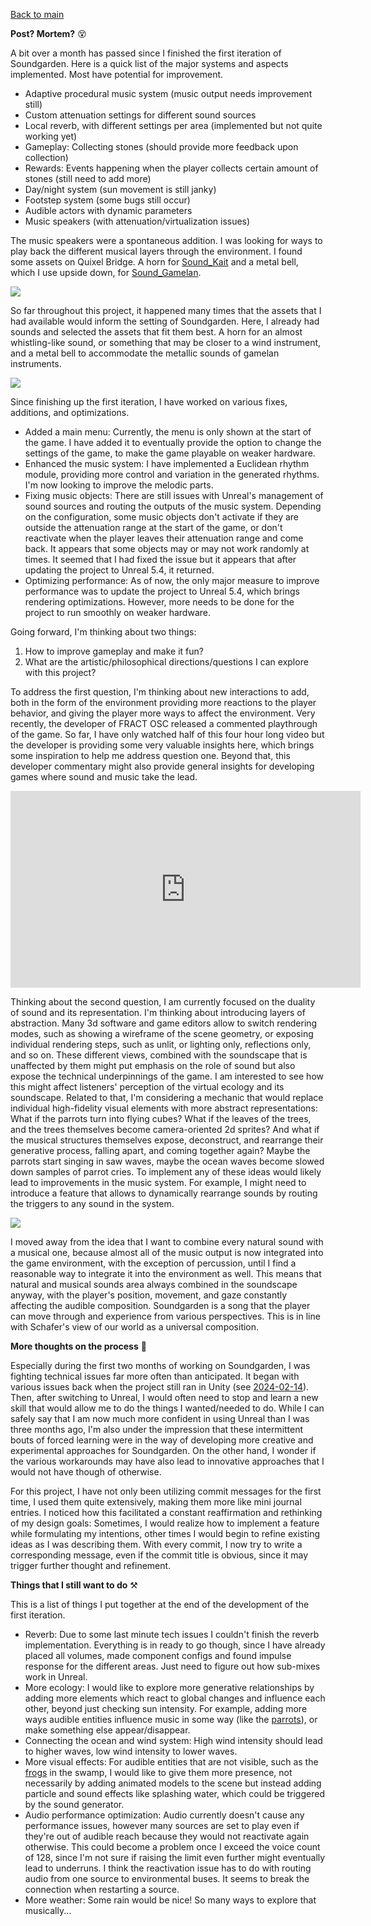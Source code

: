 [Back to main](index.html)

**Post? Mortem?** 😵

A bit over a month has passed since I finished the first iteration of Soundgarden. Here is a quick list of the major systems and aspects implemented. Most have potential for improvement.
- Adaptive procedural music system (music output needs improvement still)
- Custom attenuation settings for different sound sources
- Local reverb, with different settings per area (implemented but not quite working yet)
- Gameplay: Collecting stones (should provide more feedback upon collection)
- Rewards: Events happening when the player collects certain amount of stones (still need to add more)
- Day/night system (sun movement is still janky)
- Footstep system (some bugs still occur)
- Audible actors with dynamic parameters
- Music speakers (with attenuation/virtualization issues)

The music speakers were a spontaneous addition. I was looking for ways to play back the different musical layers through the environment. I found some assets on Quixel Bridge. A horn for [Sound_Kait](Sound_Kait.md) and a metal bell, which I use upside down, for [Sound_Gamelan](Sound_Gamelan.md).

![](attachments/Pasted%20image%2020240609120053.png)

So far throughout this project, it happened many times that the assets that I had available would inform the setting of Soundgarden. Here, I already had sounds and selected the assets that fit them best. A horn for an almost whistling-like sound, or something that may be closer to a wind instrument, and a metal bell to accommodate the metallic sounds of gamelan instruments.

![](attachments/Pasted%20image%2020240609120144.png)

 Since finishing up the first iteration, I have worked on various fixes, additions, and optimizations.
- Added a main menu: Currently, the menu is only shown at the start of the game. I have added it to eventually provide the option to change the settings of the game, to make the game playable on weaker hardware.
- Enhanced the music system: I have implemented a Euclidean rhythm module, providing more control and variation in the generated rhythms. I'm now looking to improve the melodic parts.
- Fixing music objects: There are still issues with Unreal's management of sound sources and routing the outputs of the music system. Depending on the configuration, some music objects don't activate if they are outside the attenuation range at the start of the game, or don't reactivate when the player leaves their attenuation range and come back. It appears that some objects may or may not work randomly at times. It seemed that I had fixed the issue but it appears that after updating the project to Unreal 5.4, it returned.
- Optimizing performance: As of now, the only major measure to improve performance was to update the project to Unreal 5.4, which brings rendering optimizations. However, more needs to be done for the project to run smoothly on weaker hardware.

Going forward, I'm thinking about two things:
1. How to improve gameplay and make it fun?
2. What are the artistic/philosophical directions/questions I can explore with this project?

To address the first question, I'm thinking about new interactions to add, both in the form of the environment providing more reactions to the player behavior, and giving the player more ways to affect the environment. Very recently, the developer of FRACT OSC released a commented playthrough of the game. So far, I have only watched half of this four hour long video but the developer is providing some very valuable insights here, which brings some inspiration to help me address question one. Beyond that, this developer commentary might also provide general insights for developing games where sound and music take the lead.

<iframe width="560" height="315" src="https://www.youtube.com/embed/NFeo0qAYQFo?si=Jr5m-0Xk98ECfPAB" title="YouTube video player" frameborder="0" allow="accelerometer; autoplay; clipboard-write; encrypted-media; gyroscope; picture-in-picture; web-share" referrerpolicy="strict-origin-when-cross-origin" allowfullscreen></iframe>

Thinking about the second question, I am currently focused on the duality of sound and its representation. I'm thinking about introducing layers of abstraction. Many 3d software and game editors allow to switch rendering modes, such as showing a wireframe of the scene geometry, or exposing individual rendering steps, such as unlit, or lighting only, reflections only, and so on. These different views, combined with the soundscape that is unaffected by them might put emphasis on the role of sound but also expose the technical underpinnings of the game. I am interested to see how this might affect listeners' perception of the virtual ecology and its soundscape. Related to that, I'm considering a mechanic that would replace individual high-fidelity visual elements with more abstract representations: What if the parrots turn into flying cubes? What if the leaves of the trees, and the trees themselves become camera-oriented 2d sprites? And what if the musical structures themselves expose, deconstruct, and rearrange their generative process, falling apart, and coming together again? Maybe the parrots start singing in saw waves, maybe the ocean waves become slowed down samples of parrot cries.
To implement any of these ideas would likely lead to improvements in the music system. For example, I might need to introduce a feature that allows to dynamically rearrange sounds by routing the triggers to any sound in the system.

![](attachments/Pasted%20image%2020240609102221.png)

I moved away from the idea that I want to combine every natural sound with a musical one, because almost all of the music output is now integrated into the game environment, with the exception of percussion, until I find a reasonable way to integrate it into the environment as well. This means that natural and musical sounds area always combined in the soundscape anyway, with the player's position, movement, and gaze constantly affecting the audible composition. Soundgarden is a song that the player can move through and experience from various perspectives. This is in line with Schafer's view of our world as a universal composition.


**More thoughts on the process** 📝

Especially during the first two months of working on Soundgarden, I was fighting technical issues far more often than anticipated. It began with various issues back when the project still ran in Unity (see [2024-02-14](2024-02-14.md)). Then, after switching to Unreal, I would often need to stop and learn a new skill that would allow me to do the things I wanted/needed to do. While I can safely say that I am now much more confident in using Unreal than I was three months ago, I'm also under the impression that these intermittent bouts of forced learning were in the way of developing more creative and experimental approaches for Soundgarden. On the other hand, I wonder if the various workarounds may have also lead to innovative approaches that I would not have though of otherwise.

For this project, I have not only been utilizing commit messages for the first time, I used them quite extensively, making them more like mini journal entries. I noticed how this facilitated a constant reaffirmation and rethinking of my design goals: Sometimes, I would realize how to implement a feature while formulating my intentions, other times I would begin to refine existing ideas as I was describing them. With every commit, I now try to write a corresponding message, even if the commit title is obvious, since it may trigger further thought and refinement.


**Things that I still want to do** ⚒️

This is a list of things I put together at the end of the development of the first iteration.
- Reverb: Due to some last minute tech issues I couldn't finish the reverb implementation. Everything is in ready to go though, since I have already placed all volumes, made component configs and found impulse response for the different areas. Just need to figure out how sub-mixes work in Unreal.
- More ecology: I would like to explore more generative relationships by adding more elements which react to global changes and influence each other, beyond just checking sun intensity. For example, adding more ways audible entities influence music in some way (like the [parrots](Sound_Parrots.md)), or make something else appear/disappear.
- Connecting the ocean and wind system: High wind intensity should lead to higher waves, low wind intensity to lower waves.
- More visual effects: For audible entities that are not visible, such as the [frogs](Sound_Frogs.md) in the swamp, I would like to give them more presence, not necessarily by adding animated models to the scene but instead adding particle and sound effects like splashing water, which could be triggered by the sound generator.
- Audio performance optimization: Audio currently doesn't cause any performance issues, however many sources are set to play even if they're out of audible reach because they would not reactivate again otherwise. This could become a problem once I exceed the voice count of 128, since I'm not sure if raising the limit even further might eventually lead to underruns. I think the reactivation issue has to do with routing audio from one source to environmental buses. It seems to break the connection when restarting a source.
- More weather: Some rain would be nice! So many ways to explore that musically...